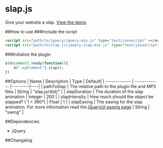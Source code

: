 # slap.js
Give your website a slap.
[View the demo](http://juliussohn.github.io/slap.js/example/)

##How to use
###Include the script

```html
<script src="path/to/jquery/jquery.min.js" type="text/javascript" ></script>
<script src="path/to/slap.js/jquery.slap.min.js" type="text/javascript" ></script>
```

###Initialize the plugin
```js
$(document).ready(function(){
	$(".myElement").slap();
})
```

##Options
| Name          | Description   | Type | Default|
| ------------- | ------------- |---------|----|
| pathToSlap    | The relative path to the plugin file and MP3 files  | String | "slap.js/dist/"  |
| slapDuration  | The duration of the slap animation  | Integer | 200 |
| slapIntensity | How much should the object be slapped? ( 1 = 360°) | Float | 1 |
| slapEasing    | The easing for the slap animation. For more information read the [jQueryUI easing page](https://jqueryui.com/easing/) | String | "swing" |

##Dependencies
* jQuery

##Changelog
